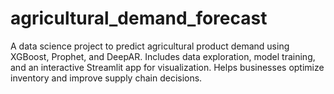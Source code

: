 # agricultural_demand_forecast
A data science project to predict agricultural product demand using XGBoost, Prophet, and DeepAR. Includes data exploration, model training, and an interactive Streamlit app for visualization. Helps businesses optimize inventory and improve supply chain decisions.
